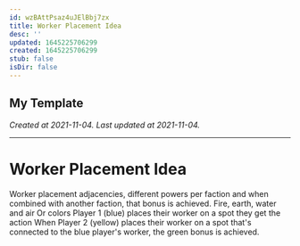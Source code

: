```yaml
---
id: wzBAttPsaz4uJElBbj7zx
title: Worker Placement Idea
desc: ''
updated: 1645225706299
created: 1645225706299
stub: false
isDir: false
---
```

My Template
---

_Created at 2021-11-04._
_Last updated at 2021-11-04._




---

# Worker Placement Idea


Worker placement adjacencies, different powers per faction and when combined with another faction, that bonus is achieved.
Fire, earth, water and air
Or colors
Player 1 (blue) places their worker on a spot they get the action
When Player 2 (yellow) places their worker on a spot that's connected to the blue player's worker, the green bonus is achieved.

